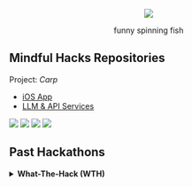 <p align="center">
  <img src="https://cdn.discordapp.com/attachments/1137696466299789332/1160421810358190112/IMG-2584-unscreen.gif?ex=65349a07&is=65222507&hm=ce9f9cd8a7bc3f66948788e8cc5627625604797834c72a628587cdb651fc18bf&">
</p>
<p align="center">funny spinning fish</p>

## Mindful Hacks Repositories
Project: <i>Carp</i>
- [iOS App](https://github.com/Fish-WTH/Fish)
- [LLM & API Services](https://github.com/Fish-WTH/mindful-llm)

<p float="left">
  <img src="https://media.discordapp.net/attachments/1137696466299789332/1160412671745728543/IMG_0110.png?ex=65349184&is=65221c84&hm=364bcf033423aca720389d7d982cb5307a3dc333f8051aeaba9393506c454cf6&=&width=222&height=480"/>
  <img src="https://media.discordapp.net/attachments/1137696466299789332/1160412674459455569/IMG_0102.png?ex=65349185&is=65221c85&hm=20e3fd0d48296a7e9847b44ac087f84a1f5ee01342506c3c73574737f5ba8acb&=&width=222&height=480"/>
  <img src="https://media.discordapp.net/attachments/1137696466299789332/1160412672119029790/IMG_0109.png?ex=65349184&is=65221c84&hm=24ea0796ed3828deb619d1aaa21850e86efb99a0ab6166df8a2153fbf23140f1&=&width=222&height=480"/>
  <img src="https://media.discordapp.net/attachments/1137696466299789332/1160412674065186919/IMG_0103.png?ex=65349184&is=65221c84&hm=4dc64cdd27e7e7169080c2268bb4c2ea7f95a759fd79456915181a2f9025aa9a&=&width=222&height=480"/>
</p>



## Past Hackathons
<details>
    <summary> <b>What-The-Hack (WTH)</b></summary>
      <p>Project: <i>Cadaver</i></p>
      <li><a href="https://github.com/Fish-WTH/Fish">iOS App</a></li>
      <li><a href="https://github.com/Fish-WTH/wth-CV-Service">CV Services + API</a></li>
</details>
